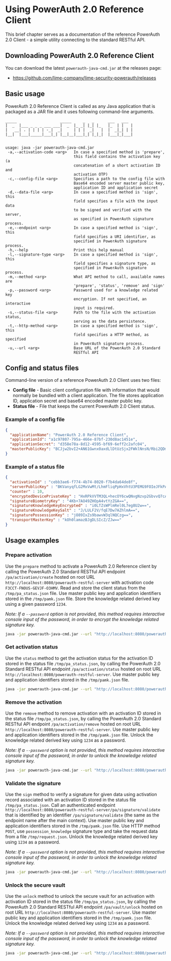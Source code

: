 # Using PowerAuth 2.0 Reference Client

This brief chapter serves as a documentation of the reference PowerAuth 2.0 Client - a simple utility connecting to the standard RESTful API.

## Downloading PowerAuth 2.0 Reference Client

You can download the latest `powerauth-java-cmd.jar` at the releases page:

- https://github.com/lime-company/lime-security-powerauth/releases

## Basic usage

PowerAuth 2.0 Reference Client is called as any Java application that is packaged as a JAR file and it uses following command-line arguments.

```
_____                   _____     _   _      ___   ___
|  _  |___ _ _ _ ___ ___|  _  |_ _| |_| |_   |_  | |   |
|   __| . | | | | -_|  _|     | | |  _|   |  |  _|_| | |
|__|  |___|_____|___|_| |__|__|___|_| |_|_|  |___|_|___|


usage: java -jar powerauth-java-cmd.jar
 -a,--activation-code <arg>   In case a specified method is 'prepare',
                              this field contains the activation key (a
                              concatenation of a short activation ID and
                              activation OTP)
 -c,--config-file <arg>       Specifies a path to the config file with
                              Base64 encoded server master public key,
                              application ID and application secret
 -d,--data-file <arg>         In case a specified method is 'sign', this
                              field specifies a file with the input data
                              to be signed and verified with the server,
                              as specified in PowerAuth signature process.
 -e,--endpoint <arg>          In case a specified method is 'sign', this
                              field specifies a URI identifier, as
                              specified in PowerAuth signature process.
 -h,--help                    Print this help manual
 -l,--signature-type <arg>    In case a specified method is 'sign', this
                              field specifies a signature type, as
                              specified in PowerAuth signature process.
 -m,--method <arg>            What API method to call, available names are
                              'prepare', 'status', 'remove' and 'sign'
 -p,--password <arg>          Password used for a knowledge related key
                              encryption. If not specified, an interactive
                              input is required.
 -s,--status-file <arg>       Path to the file with the activation status,
                              serving as the data persistence.
 -t,--http-method <arg>       In case a specified method is 'sign', this
                              field specifies a HTTP method, as specified
                              in PowerAuth signature process.
 -u,--url <arg>               Base URL of the PowerAuth 2.0 Standard
                              RESTful API
```
## Config and status files

Command-line version of a reference PowerAuth 2.0 Client uses two files:

- **Config file** - Basic client configuration file with information that would normally be bundled with a client application. The file stores application ID, application secret and base64 encoded master public key.
- **Status file** - File that keeps the current PowerAuth 2.0 Client status.

### Example of a config file

```json
{
  "applicationName": "PowerAuth 2.0 Reference Client",
  "applicationId": "a1c97807-795a-466e-87bf-230d8ac1451e",
  "applicationSecret": "d358e78a-8d12-4595-bf69-6eff2c2afc04",
  "masterPublicKey": "BCJjw2bvI2+AN61Gwnx0axdLlDtUzSjx2FWklNnsN/Rbi2QDm7oIrCnMrz0s4RgE18KQC2gukK/bCzkDY+bR9bk="
}
```

### Example of a status file

```json
{
  "activationId" : "cebb3ae6-f774-4b74-8020-f7b4da64de8f",
  "serverPublicKey" : "BKVanyqfLG2MxVwMt/LhmFliqPpHxVhtU3PEMG9FOIeJFkPAQjHpije029//S+bOprC4j6a8DMukxfoYkCFfLjU=",
  "counter" : 10,
  "encryptedDevicePrivateKey" : "HxRPkVVTM3QL+hecOY6cwQNvgNzvp2GbvvQ7cAOUXxzAk1dDaZVh1hd+2k18ZHn2",
  "signatureBiometryKey" : "4Kb+7AO49ZHOpA4vtYzZGA==",
  "signatureKnowledgeKeyEncrypted" : "i0LTZsWPlmRel0L7eg8U2w==",
  "signatureKnowledgeKeySalt" : "J/LULF2V/fqE7Dw7AZhlmA==",
  "signaturePossessionKey" : "jO89IxZs9bawvW3qlNQCzg==",
  "transportMasterKey" : "kOh0lamazBJgDLSIcZ/ZJw=="
}
```

## Usage examples

### Prepare activation

Use the `prepare` method to activate a PowerAuth 2.0 Reference client by calling the PowerAuth 2.0 Standard RESTful API endpoint `/pa/activation/create` hosted on root URL `http://localhost:8080/powerauth-restful-server` with activation code `F3CCT-FNOUS-GEVJF-O3HMV`. Read and store the client status from the `/tmp/pa_status.json` file. Use master public key and application identifiers stored in the `/tmp/pamk.json` file. Store the knowledge related derived key using a given password `1234`.

_Note: If a `--password` option is not provided, this method requires interactive console input of the password, in order to encrypt the knowledge related signature key._

```bash
java -jar powerauth-java-cmd.jar --url "http://localhost:8080/powerauth-restful-server" --status-file "/tmp/pa_status.json" --config-file "/tmp/pamk.json" --method "prepare" --password "1234" --activation-code "F3CCT-FNOUS-GEVJF-O3HMV"
```

### Get activation status

Use the `status` method to get the activation status for the activation ID stored in the status file `/tmp/pa_status.json`, by calling the PowerAuth 2.0 Standard RESTful API endpoint `/pa/activation/status` hosted on root URL `http://localhost:8080/powerauth-restful-server`. Use master public key and application identifiers stored in the `/tmp/pamk.json` file.

```bash
java -jar powerauth-java-cmd.jar --url "http://localhost:8080/powerauth-restful-server" --status-file "/tmp/pa_status.json" --config-file "/tmp/pamk.json" --method "status"
```

### Remove the activation

Use the `remove` method to remove activation with an activation ID stored in the status file `/tmp/pa_status.json`, by calling the PowerAuth 2.0 Standard RESTful API endpoint `/pa/activation/remove` hosted on root URL `http://localhost:8080/powerauth-restful-server`. Use master public key and application identifiers stored in the `/tmp/pamk.json` file. Unlock the knowledge related derived key using `1234` as a password.

_Note: If a `--password` option is not provided, this method requires interactive console input of the password, in order to unlock the knowledge related signature key._

```bash
java -jar powerauth-java-cmd.jar --url "http://localhost:8080/powerauth-restful-server" --status-file "/tmp/pa_status.json" --config-file "/tmp/pamk.json" --method "remove" --password "1234"
```

### Validate the signature

Use the `sign` method to verify a signature for given data using activation record associated with an activation ID stored in the status file `/tmp/pa_status.json`. Call an authenticated endpoint `http://localhost:8080/powerauth-restful-server/pa/signature/validate` that is identified by an identifier `/pa/signature/validate` (the same as the endpoint name after the main context). Use master public key and application identifiers stored in the `/tmp/pamk.json` file. Use HTTP method `POST`, use `possession_knowledge` signature type and take the request data from a file `/tmp/request.json`. Unlock the knowledge related derived key using `1234` as a password.

_Note: If a `--password` option is not provided, this method requires interactive console input of the password, in order to unlock the knowledge related signature key._

```bash
java -jar powerauth-java-cmd.jar --url "http://localhost:8080/powerauth-restful-server/pa/signature/validate" --status-file "/Users/petrdvorak/pa_status.json" --config-file "/Users/petrdvorak/pamk.json" --method "sign" --http-method "POST"  --endpoint "/pa/signature/validate" --signature-type "possession_knowledge" --data-file "/tmp/request.json"
```

### Unlock the secure vault

Use the `unlock` method to unlock the secure vault for an activation with activation ID stored in the status file `/tmp/pa_status.json`, by calling the PowerAuth 2.0 Standard RESTful API endpoint `/pa/vault/unlock` hosted on root URL `http://localhost:8080/powerauth-restful-server`. Use master public key and application identifiers stored in the `/tmp/pamk.json` file. Unlock the knowledge related derived key using `1234` as a password.

_Note: If a `--password` option is not provided, this method requires interactive console input of the password, in order to unlock the knowledge related signature key._

```bash
java -jar powerauth-java-cmd.jar --url "http://localhost:8080/powerauth-restful-server" --status-file "/tmp/pa_status.json" --config-file "/tmp/pamk.json" --method "unlock" --signature-type "possession_knowledge" --password "1234"
```
